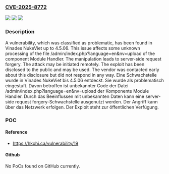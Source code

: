 ### [CVE-2025-8772](https://cve.mitre.org/cgi-bin/cvename.cgi?name=CVE-2025-8772)
![](https://img.shields.io/static/v1?label=Product&message=NukeViet&color=blue)
![](https://img.shields.io/static/v1?label=Version&message=4.5.06%20&color=brightgreen)
![](https://img.shields.io/static/v1?label=Vulnerability&message=Server-Side%20Request%20Forgery&color=brightgreen)

### Description

A vulnerability, which was classified as problematic, has been found in Vinades NukeViet up to 4.5.06. This issue affects some unknown processing of the file /admin/index.php?language=en&nv=upload of the component Module Handler. The manipulation leads to server-side request forgery. The attack may be initiated remotely. The exploit has been disclosed to the public and may be used. The vendor was contacted early about this disclosure but did not respond in any way.
Eine Schwachstelle wurde in Vinades NukeViet bis 4.5.06 entdeckt. Sie wurde als problematisch eingestuft. Davon betroffen ist unbekannter Code der Datei /admin/index.php?language=en&nv=upload der Komponente Module Handler. Durch das Beeinflussen mit unbekannten Daten kann eine server-side request forgery-Schwachstelle ausgenutzt werden. Der Angriff kann über das Netzwerk erfolgen. Der Exploit steht zur öffentlichen Verfügung.

### POC

#### Reference
- https://hkohi.ca/vulnerability/19

#### Github
No PoCs found on GitHub currently.


